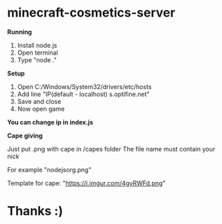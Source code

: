 # minecraft-cosmetics-server
 
**Running**

1. Install node.js
2. Open terminal
3. Type "node ."


**Setup**

1. Open C:/Windows/System32/drivers/etc/hosts
2. Add line "IP(default - localhost) s.optifine.net"
3. Save and close
4. Now open game

**You can change ip in index.js**

**Cape giving**

Just put .png with cape in /capes folder 
The file name must contain your nick

For example "nodejsorg.png"

Template for cape: "https://i.imgur.com/4gyRWFd.png"

# Thanks :)
